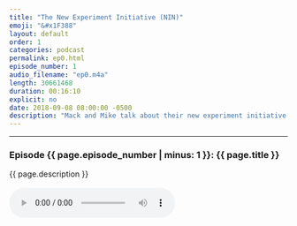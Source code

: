 ```yaml
---
title: "The New Experiment Initiative (NIN)"
emoji: "&#x1F388"
layout: default
order: 1
categories: podcast
permalink: ep0.html
episode_number: 1
audio_filename: "ep0.m4a"
length: 30661468
duration: 00:16:10
explicit: no
date: 2018-09-08 08:00:00 -0500
description: "Mack and Mike talk about their new experiment initiative."
---
```


<hr />
<p>
<h3>Episode {{ page.episode_number | minus: 1 }}: {{ page.title }}</h3>
{{ page.description }}
<br />
<br />
<audio controls="">
<source src="{{ site.podcast_audio_prefix | append: page.audio_filename }}" type="audio/x-m4a" />
Your browser does not support the audio element.
</audio>
</p>
